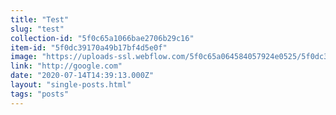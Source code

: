 ```yaml
---
title: "Test"
slug: "test"
collection-id: "5f0c65a1066bae2706b29c16"
item-id: "5f0dc39170a49b17bf4d5e0f"
image: "https://uploads-ssl.webflow.com/5f0c65a064584057924e0525/5f0dc385b9f86f600fc1ea72_onemadlab.com_(Laptop%20with%20MDPI%20screen).png"
link: "http://google.com"
date: "2020-07-14T14:39:13.000Z"
layout: "single-posts.html"
tags: "posts"
---
```




